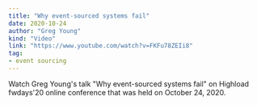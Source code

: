 ```yaml
---
title: "Why event-sourced systems fail"
date: 2020-10-24
author: "Greg Young"
kind: "Video"
link: "https://www.youtube.com/watch?v=FKFu78ZEIi8"
tag:
- event sourcing
---
```


Watch Greg Young's talk "Why event-sourced systems fail" on Highload fwdays'20 online conference that was held on October 24, 2020.

<!-- more -->

<YouTube id="FKFu78ZEIi8"></YouTube>
